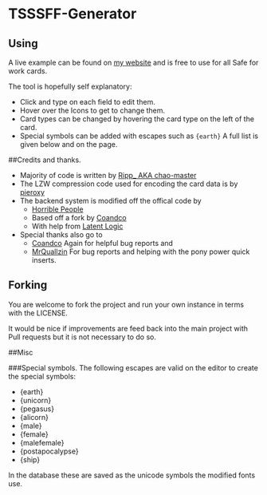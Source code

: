 TSSSFF-Generator
================

## Using
A live example can be found on [my website](http://ripppo.me/TSSSFF-Beta/) and is free to use for all Safe for work cards.

The tool is hopefully self explanatory:
 * Click and type on each field to edit them.
 * Hover over the Icons to get to change them.
 * Card types can be changed by hovering the card type on the left of the card.
 * Special symbols can be added with escapes such as `{earth}` A full list is given below and on the page.

##Credits and thanks.
 * Majority of code is written by [Ripp_ AKA chao-master](https://github.com/chao-master)
 * The LZW compression code used for encoding the card data is by [pieroxy](https://github.com/pieroxy/lz-string)
 * The backend system is modified off the offical code by
   * [Horrible People](https://github.com/HorriblePeople)
   * Based off a fork by [Coandco](https://github.com/coandco)
   * With help from [Latent Logic](https://github.com/Latent-Logic)
 * Special thanks also go to
   * [Coandco](https://github.com/coandco) Again for helpful bug reports and
   * [MrQuallzin](https://github.com/MrQuallzin) For bug reports and helping with the pony power quick inserts.


## Forking
You are welcome to fork the project and run your own instance in terms with the LICENSE.

It would be nice if improvements are feed back into the main project with Pull requests but it is not necessary to do so.

##Misc

###Special symbols.
The following escapes are valid on the editor to create the special symbols:
 * {earth}
 * {unicorn}
 * {pegasus}
 * {alicorn}
 * {male}
 * {female}
 * {malefemale}
 * {postapocalypse}
 * {ship}

In the database these are saved as the unicode symbols the modified fonts use.
